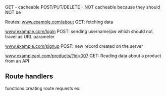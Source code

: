 GET - cacheable
POST/PUT/DELETE - NOT cacheable because they should NOT be

Routes:
www.example.com/about
GET: fetching data

www.example.com/login
POST: sending username/pw which should not travel as URL parameter

www.example.com/signup
POST: new record created on the server

www.exampleapi.com/products/?id=007
GET: Reading data about a product from an API

Route handlers
---
functions creating route requests
ex:

```
